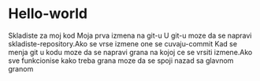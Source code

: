 # Hello-world
Skladiste za moj kod
Moja prva izmena na git-u
U git-u moze da se napravi skladiste-repository.Ako se vrse izmene one se cuvaju-commit
Kad se menja git u kodu moze da se napravi grana na kojoj ce se vrsiti izmene.Ako sve funkcionise kako treba grana moze da se spoji nazad sa glavnom granom
